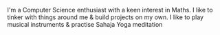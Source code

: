 I'm a Computer Science enthusiast with a keen interest in Maths. I like to tinker with things around me & build projects on my own. I like to play musical instruments & practise Sahaja Yoga meditation
